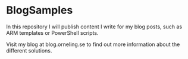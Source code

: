 # BlogSamples
In this repository I will publish content I write for my blog posts, such as ARM templates or PowerShell scripts.

Visit my blog at blog.orneling.se to find out more information about the different solutions.
